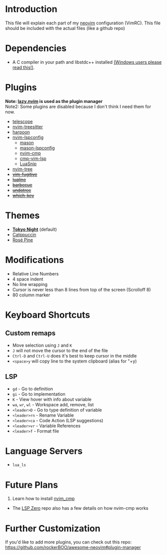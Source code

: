 # Introduction
This file will explain each part of my [neovim](https://github.com/neovim/neovim) configuration (VimRC). This file should be included with the actual files (like a github repo)

# Dependencies
+ A C compiler in your path and libstdc++ installed [(Windows users please read this!)](https://github.com/nvim-treesitter/nvim-treesitter/wiki/Windows-support).

# Plugins
**Note: [lazy.nvim](https://github.com/folke/lazy.nvim) is used as the plugin manager**<br>
Note2: Some plugins are disabled because I don't think I need them for now.
+ [telescope](https://github.com/nvim-telescope/telescope.nvim)
+ [nvim-treesitter](https://github.com/nvim-treesitter/nvim-treesitter)
+ [harpoon](https://github.com/ThePrimeagen/harpoon/tree/harpoon2)
+ [nvim-lspconfig](https://github.com/neovim/nvim-lspconfig)
    - [mason](https://github.com/williamboman/mason.nvim)
    - [mason-lspconfig](https://github.com/williamboman/mason-lspconfig.nvim)
    - [nvim-cmp](https://github.com/hrsh7th/nvim-cmp)
    - [cmp-vim-lsp](https://github.com/hrsh7th/cmp-nvim-lsp)
    - [LuaSnip](https://github.com/L3MON4D3/LuaSnip)
+ [nvim-tree](https://github.com/nvim-tree/nvim-tree.lua)
+ ~~[vim-fugitive](https://github.com/tpope/vim-fugitive)~~
+ ~~[lualine](https://github.com/nvim-lualine/lualine.nvim)~~
+ ~~[barbecue](https://github.com/utilyre/barbecue.nvim)~~
+ ~~[undotree](https://github.com/mbbill/undotree)~~
+ ~~[which-key](https://github.com/folke/which-key.nvim)~~

# Themes
+ **[Tokyo Night](https://github.com/folke/tokyonight.nvim)** (default)
+ [Catppuccin](https://github.com/catppuccin/nvim)
+ [Rosé Pine](https://github.com/rose-pine/neovim)

# Modifications
+ Relative Line Numbers
+ 4 space indent
+ No line wrapping
+ Cursor is never less than 8 lines from top of the screen (Scrolloff 8)
+ 80 column marker

# Keyboard Shortcuts
## Custom remaps
+ Move selection using `J` and `K`
+ `J` will not move the cursor to the end of the file
+ `Ctrl-D` and `Ctrl-U` does it's best to keep cursor in the middle
+ `<space>y` will copy line to the system clipboard (alias for "+y)
## LSP
+ `gd` - Go to definition
+ `gi` - Go to implementation
+ `K` - View hover with info about variable
+ `wa`, `wr`, `wl` - Workspace add, remove, list
+ `<leader>D` - Go to type definition of variable
+ `<leader>rn` - Rename Variable
+ `<leader>ca` - Code Action (LSP suggestions)
+ `<leader>vr` - Variable References
+ `<leader>f` - Format file

# Language Servers
+ `lua_ls`

# Future Plans
1. Learn how to install [nvim_cmp](https://github.com/hrsh7th/nvim-cmp)
  - The [LSP Zero](https://github.com/VonHeikemen/lsp-zero.nvim) repo also has a few details on how nvim-cmp works

# Further Customization
If you'd like to add more plugins, you can check out this repo: <br>
https://github.com/rockerBOO/awesome-neovim#plugin-manager
